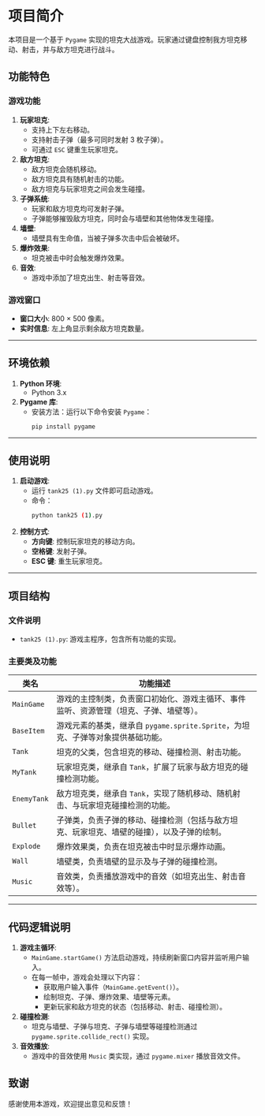 # 项目简介
本项目是一个基于 `Pygame` 实现的坦克大战游戏。玩家通过键盘控制我方坦克移动、射击，并与敌方坦克进行战斗。
## 功能特色
### 游戏功能
1. **玩家坦克**:
   - 支持上下左右移动。
   - 支持射击子弹（最多可同时发射 3 枚子弹）。
   - 可通过 `ESC` 键重生玩家坦克。
2. **敌方坦克**:
   - 敌方坦克会随机移动。
   - 敌方坦克具有随机射击的功能。
   - 敌方坦克与玩家坦克之间会发生碰撞。
3. **子弹系统**:
   - 玩家和敌方坦克均可发射子弹。
   - 子弹能够摧毁敌方坦克，同时会与墙壁和其他物体发生碰撞。
4. **墙壁**:
   - 墙壁具有生命值，当被子弹多次击中后会被破坏。
5. **爆炸效果**:
   - 坦克被击中时会触发爆炸效果。
6. **音效**:
   - 游戏中添加了坦克出生、射击等音效。

### 游戏窗口
- **窗口大小**: 800 × 500 像素。
- **实时信息**: 左上角显示剩余敌方坦克数量。

---

## 环境依赖
1. **Python 环境**:
   - Python 3.x
2. **Pygame 库**:
   - 安装方法：运行以下命令安装 `Pygame`：
     ```bash
     pip install pygame
     ```

---

## 使用说明
1. **启动游戏**:
   - 运行 `tank25 (1).py` 文件即可启动游戏。
   - 命令：
     ```bash
     python tank25 (1).py
     ```
2. **控制方式**:
   - **方向键**: 控制玩家坦克的移动方向。
   - **空格键**: 发射子弹。
   - **ESC 键**: 重生玩家坦克。

---

## 项目结构
### 文件说明
- `tank25 (1).py`: 游戏主程序，包含所有功能的实现。

### 主要类及功能
| **类名**           | **功能描述**                                                                                                                                                      |
|--------------------|------------------------------------------------------------------------------------------------------------------------------------------------------------------|
| `MainGame`         | 游戏的主控制类，负责窗口初始化、游戏主循环、事件监听、资源管理（坦克、子弹、墙壁等）。                                                                            |
| `BaseItem`         | 游戏元素的基类，继承自 `pygame.sprite.Sprite`，为坦克、子弹等对象提供基础功能。                                                                                     |
| `Tank`             | 坦克的父类，包含坦克的移动、碰撞检测、射击功能。                                                                                                                  |
| `MyTank`           | 玩家坦克类，继承自 `Tank`，扩展了玩家与敌方坦克的碰撞检测功能。                                                                                                   |
| `EnemyTank`        | 敌方坦克类，继承自 `Tank`，实现了随机移动、随机射击、与玩家坦克碰撞检测的功能。                                                                                     |
| `Bullet`           | 子弹类，负责子弹的移动、碰撞检测（包括与敌方坦克、玩家坦克、墙壁的碰撞），以及子弹的绘制。                                                                         |
| `Explode`          | 爆炸效果类，负责在坦克被击中时显示爆炸动画。                                                                                                                      |
| `Wall`             | 墙壁类，负责墙壁的显示及与子弹的碰撞检测。                                                                                                                        |
| `Music`            | 音效类，负责播放游戏中的音效（如坦克出生、射击音效等）。                                                                                                          |

---

## 代码逻辑说明
1. **游戏主循环**:
   - `MainGame.startGame()` 方法启动游戏，持续刷新窗口内容并监听用户输入。
   - 在每一帧中，游戏会处理以下内容：
     - 获取用户输入事件（`MainGame.getEvent()`）。
     - 绘制坦克、子弹、爆炸效果、墙壁等元素。
     - 更新玩家和敌方坦克的状态（包括移动、射击、碰撞检测）。
2. **碰撞检测**:
   - 坦克与墙壁、子弹与坦克、子弹与墙壁等碰撞检测通过 `pygame.sprite.collide_rect()` 实现。
3. **音效播放**:
   - 游戏中的音效使用 `Music` 类实现，通过 `pygame.mixer` 播放音效文件。
## 致谢
感谢使用本游戏，欢迎提出意见和反馈！
